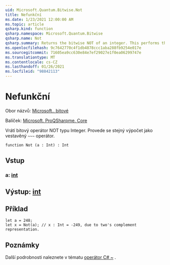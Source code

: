 ```yaml
---
uid: Microsoft.Quantum.Bitwise.Not
title: Nefunkční
ms.date: 1/23/2021 12:00:00 AM
ms.topic: article
qsharp.kind: function
qsharp.namespace: Microsoft.Quantum.Bitwise
qsharp.name: Not
qsharp.summary: Returns the bitwise NOT of an integer. This performs the same computation as the built-in `~~~` operator.
ms.openlocfilehash: 9c7642770c4f1db4878ccc1aba288fb9254e017e
ms.sourcegitcommit: 71605ea9cc630e84e7ef29027e1f0ea06299747e
ms.translationtype: MT
ms.contentlocale: cs-CZ
ms.lasthandoff: 01/26/2021
ms.locfileid: "98842113"
---
```

# <a name="not-function"></a>Nefunkční

Obor názvů: [Microsoft.. bitové](xref:Microsoft.Quantum.Bitwise)

Balíček: [Microsoft. ProQSharpme. Core](https://nuget.org/packages/Microsoft.Quantum.QSharp.Core)


Vrátí bitový operátor NOT typu Integer.
Provede se stejný výpočet jako vestavěný `~~~` operátor.

```qsharp
function Not (a : Int) : Int
```


## <a name="input"></a>Vstup

### <a name="a--int"></a>a: [int](xref:microsoft.quantum.lang-ref.int)





## <a name="output--int"></a>Výstup: [int](xref:microsoft.quantum.lang-ref.int)



## <a name="example"></a>Příklad

```qsharp
let a = 248;
let x = Not(a); // x : Int = -249, due to two's complement representation.
```

## <a name="remarks"></a>Poznámky

Další podrobnosti naleznete v tématu [operátor C# ~](https://docs.microsoft.com/dotnet/csharp/language-reference/operators/bitwise-complement-operator) .